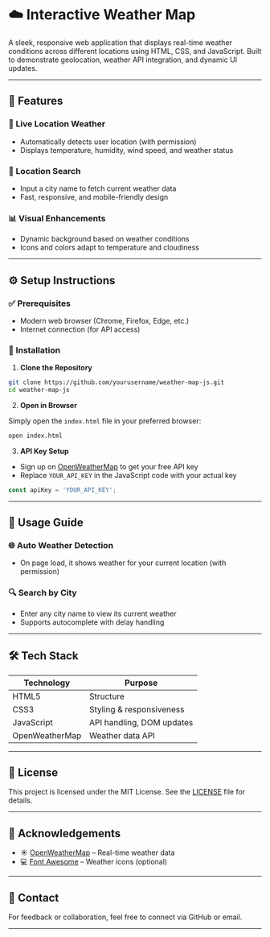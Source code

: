 
# ☁️ Interactive Weather Map

A sleek, responsive web application that displays real-time weather conditions across different locations using HTML, CSS, and JavaScript. Built to demonstrate geolocation, weather API integration, and dynamic UI updates.

---

## 🚀 Features

### 📍 Live Location Weather

- Automatically detects user location (with permission)
- Displays temperature, humidity, wind speed, and weather status

### 🔎 Location Search

- Input a city name to fetch current weather data
- Fast, responsive, and mobile-friendly design

### 📊 Visual Enhancements

- Dynamic background based on weather conditions
- Icons and colors adapt to temperature and cloudiness

---

## ⚙️ Setup Instructions

### ✅ Prerequisites

- Modern web browser (Chrome, Firefox, Edge, etc.)
- Internet connection (for API access)

### 🧩 Installation

1. **Clone the Repository**

```bash
git clone https://github.com/yourusername/weather-map-js.git
cd weather-map-js
```

2. **Open in Browser**

Simply open the `index.html` file in your preferred browser:

```bash
open index.html
```

3. **API Key Setup**

- Sign up on [OpenWeatherMap](https://openweathermap.org/) to get your free API key
- Replace `YOUR_API_KEY` in the JavaScript code with your actual key

```js
const apiKey = 'YOUR_API_KEY';
```

---

## 🧪 Usage Guide

### 🌐 Auto Weather Detection

- On page load, it shows weather for your current location (with permission)

### 🔍 Search by City

- Enter any city name to view its current weather
- Supports autocomplete with delay handling

---

## 🛠️ Tech Stack

| Technology       | Purpose                   |
| ---------------- | ------------------------- |
| HTML5            | Structure                 |
| CSS3             | Styling & responsiveness  |
| JavaScript       | API handling, DOM updates |
| OpenWeatherMap   | Weather data API          |

---

## 📄 License

This project is licensed under the MIT License. See the [LICENSE](LICENSE) file for details.

---

## 🙏 Acknowledgements

- ☀️ [OpenWeatherMap](https://openweathermap.org/) – Real-time weather data
- 💻 [Font Awesome](https://fontawesome.com/) – Weather icons (optional)

---



## 📢 Contact

For feedback or collaboration, feel free to connect via GitHub or email.

---
